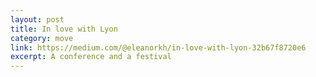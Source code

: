 ```yaml
---
layout: post
title: In love with Lyon
category: move
link: https://medium.com/@eleanorkh/in-love-with-lyon-32b67f8720e6
excerpt: A conference and a festival
---
```

